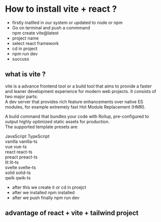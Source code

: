 # How to install vite + react ?

- firstly inatlled in our system or updated to node or npm
- Go on terminal and push a commmand <br>
  npm create vite@latest
- project name
- select react framework
- cd in project
- npm run dev
- succuss

## what is vite ?

vite is a advance frontend tool or a build tool that aims to provide a faster and leaner development experience for modern web projects. It consists of two major parts:<br>
A dev server that provides rich feature enhancements over native ES modules, for example extremely fast Hot Module Replacement (HMR).

A build command that bundles your code with Rollup, pre-configured to output highly optimized static assets for production.
<br>
The supported template presets are:

JavaScript TypeScript <br>
vanilla vanilla-ts<br>
vue vue-ts <br>
react react-ts <br>
preact preact-ts <br>
lit lit-ts <br>
svelte svelte-ts <br>
solid solid-ts <br>
qwik qwik-ts <br>

- after this we create it or cd in proejct
- after we installed npm installed
- after we push finally npm run dev

## advantage of react + vite + tailwind project 
